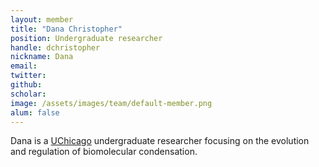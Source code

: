 ```yaml
---
layout: member
title: "Dana Christopher"
position: Undergraduate researcher
handle: dchristopher
nickname: Dana
email: 
twitter: 
github: 
scholar: 
image: /assets/images/team/default-member.png
alum: false
---
```

Dana is a [UChicago][1] undergraduate researcher focusing on the evolution and regulation of biomolecular condensation.

[1]: http://www.uchicago.edu
